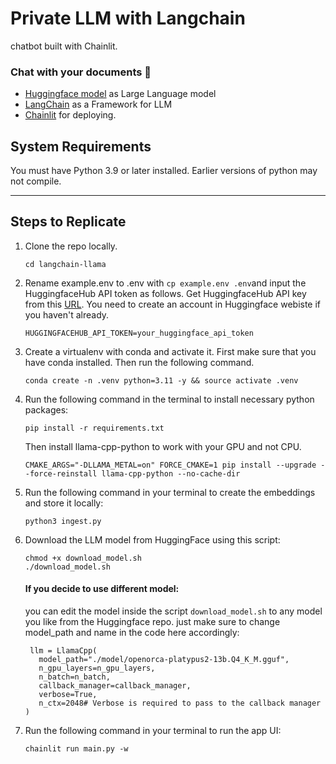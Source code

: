 # Private LLM with Langchain
chatbot built with Chainlit. 

### Chat with your documents 🚀
- [Huggingface model](https://huggingface.co/TheBloke/Llama-2-7B-Chat-GGML/blob/main/llama-2-7b-chat.ggmlv3.q8_0.bin) as Large Language model
- [LangChain](https://python.langchain.com/docs/get_started/introduction.html) as a Framework for LLM
- [Chainlit](https://docs.chainlit.io/overview) for deploying.

## System Requirements

You must have Python 3.9 or later installed. Earlier versions of python may not compile.  

---

## Steps to Replicate 

1. Clone the repo locally.
   ```
   cd langchain-llama
   ```

2. Rename example.env to .env with `cp example.env .env`and input the HuggingfaceHub API token as follows. Get HuggingfaceHub API key from this [URL](https://huggingface.co/settings/tokens). You need to create an account in Huggingface webiste if you haven't already.
   ```
   HUGGINGFACEHUB_API_TOKEN=your_huggingface_api_token
   ```
   
3. Create a virtualenv with conda and activate it. First make sure that you have conda installed. Then run the following command.
   ```
   conda create -n .venv python=3.11 -y && source activate .venv
   ```

4. Run the following command in the terminal to install necessary python packages:
   ```
   pip install -r requirements.txt
   ```
   Then install llama-cpp-python to work with your GPU and not CPU.
   ```
   CMAKE_ARGS="-DLLAMA_METAL=on" FORCE_CMAKE=1 pip install --upgrade --force-reinstall llama-cpp-python --no-cache-dir
   ```

5. Run the following command in your terminal to create the embeddings and store it locally:
   ```
   python3 ingest.py
   ```

6. Download the LLM model from HuggingFace using this script:
   ```
   chmod +x download_model.sh
   ./download_model.sh
   ```
   #### If you decide to use different model:
   you can edit the model inside the script `download_model.sh` to any model you like from the Huggingface repo.
   just make sure to change model_path and name in the code here accordingly:
     ```
      llm = LlamaCpp(
        model_path="./model/openorca-platypus2-13b.Q4_K_M.gguf",
        n_gpu_layers=n_gpu_layers,
        n_batch=n_batch,
        callback_manager=callback_manager,
        verbose=True,
        n_ctx=2048# Verbose is required to pass to the callback manager
    )
   ```
7. Run the following command in your terminal to run the app UI:
   ```
   chainlit run main.py -w
   ```

